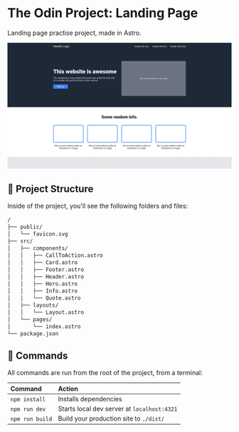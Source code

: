 # The Odin Project: Landing Page

Landing page practise project, made in Astro.

![Landing Page Preview](preview.webp)

## 🚀 Project Structure

Inside of the project, you'll see the following folders and files:

```text
/
├── public/
│   └── favicon.svg
├── src/
│   ├── components/
│   │   ├── CallToAction.astro
│   │   ├── Card.astro
│   │   ├── Footer.astro
│   │   ├── Header.astro
│   │   ├── Hero.astro
│   │   ├── Info.astro
│   │   └── Quote.astro
│   ├── layouts/
│   │   └── Layout.astro
│   └── pages/
│       └── index.astro
└── package.json
```

## 🧞 Commands

All commands are run from the root of the project, from a terminal:

| Command                   | Action                                           |
| :------------------------ | :----------------------------------------------- |
| `npm install`             | Installs dependencies                            |
| `npm run dev`             | Starts local dev server at `localhost:4321`      |
| `npm run build`           | Build your production site to `./dist/`          |

